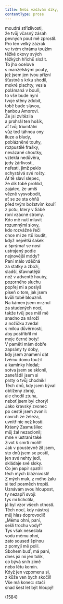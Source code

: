 ```yaml
---
title: Nebi vzdávám díky,
contentType: prose
---
```


<section>

moudrá střízlivosti,  
že tvůj včasný zásah  
pevných pout mě zprostil.  
Pro ten velký zázrak  
ve tvém chrámu toužím  
těžké okovy svých  
těžkých hříchů složit.  
To jho ocelové  
s manželskými pouty,  
jež jsem jen tvou přízní  
šťastně s krku shodil,  
mokré plachty, vesla  
polámaná v bouři,  
to vše bude nyní  
tvoje stěny zdobit,  
tobě bude slávou,  
hanbou Amorovi.  
Že jsi zvítězila  
a prohrál ten hošík,  
ať tvůj triumfální  
vůz teď táhnou ony  
iluze a bludy,  
poblázněné touhy,  
rozpustilé frašky,  
nevázané choutky,  
vzteklá nedůvěra,  
jedy žárlivosti,  
neřesti, jimž peklo  
schystává své rošty.  
Ať tě slaví slepec,  
že dík tobě prohlíd,  
zajatec, že umíš  
vězně vysvobodit,  
ať se ze sta ohňů  
před tvým božstvím kouří  
z potu, který v Sábě  
roní vzácné stromy.  
Kdo mě nutí mluvit  
rozumnými slovy,  
kdo rozvážné řeči  
chce mi ze rtů loudit,  
když největší šašek  
a šprýmař se nosí  
ustrojený podle  
nejnovější módy?  
Paní málo vděčná  
za statky a zboží,  
sladší, šťavnatější  
než v adventě houby,  
pozorného sluchu  
popřej mi a poslyš  
píseň o tom, jak jsem  
kvůli tobě blouznil.  
Na kámen jsem mrznul  
za studených nocí,  
takže tvůj pes měl mě  
snadno za nároží  
a nožičku zvedal  
s milou důvěrností,  
aby postříbřil mi  
moje černé boty!  
V paměti mám dobře  
zapsány ty doby,  
kdy jsem znamení dát  
tvému domu toužil  
a kamínky hledal;  
sotva jsem se sklonil,  
zaneřádil jsem si  
prsty o tvůj chodník!  
Těch dnů, kdy jsem býval  
obtížený zbrojí,  
ale chodil ztuha,  
neboť jsem byl chorý!  
Jako kravský zvonec  
po cestě jsem zvonil:  
navrch ze železa,  
uvnitř nic než kosti.  
Krásný Zasmušilec  
můj žal nezaclonil;  
mne v ústraní také  
život k smrti mořil!  
Jak v poustevně žil jsem,  
sto dnů jsem se postil,  
jen své nehty jedl,  
skládaje své sloky.  
Co jen papír spatřil  
těch mých bláznivostí!  
Z mých muk, z mého žalu  
si teď posměch tropíš.  
Uznávám svou hloupost,  
ty nezapři svoji:  
tys mi lichotila,  
já byl vzor všech ctností.  
Těch nocí, kdy nástroj  
můj hlas doprovodil!  
„Mému ohni, paní,  
sešli trochu vody!“  
Tys však neseslala  
vodu mému ohni,  
zato soused špínou  
z pomyjí mě polil.  
Sbohem buď, má paní,  
dnes jsi mi jen tolik,  
co bývá sníh zimě  
nebo létu komín.  
Když jen vzpomenu si,  
z kůže ven bych skočil!  
Vše má konec: stačí  
snad šest let být hloupý!

(1584)

</section>
